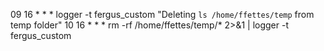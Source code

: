 09 16 * * * logger -t fergus_custom "Deleting `ls /home/ffettes/temp` from temp folder"
10 16 * * * rm -rf /home/ffettes/temp/* 2>&1 | logger -t fergus_custom
